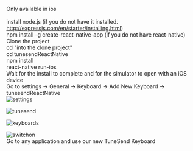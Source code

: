 
 Only available in ios
</br>
</br>
install node.js (if you do not have it installed. http://expressjs.com/en/starter/installing.html)
</br>
npm install -g create-react-native-app (if you do not have react-native)
</br>
Clone the project
</br>
cd "into the clone project"
</br>
cd tunesendReactNative
</br>
npm install
</br>
react-native run-ios
</br>
Wait for the install to complete and for the simulator to open with an iOS device
</br>
Go to settings -> General -> Keyboard -> Add New Keyboard -> tunesendReactNative
</br>
![settings](https://user-images.githubusercontent.com/26944708/37638015-32dced2a-2be1-11e8-9ea7-5096a1a4b08d.gif)

![tunesend](https://user-images.githubusercontent.com/26944708/37638038-3e22c51a-2be1-11e8-9968-fbfeeab4a802.gif)

![keyboards](https://user-images.githubusercontent.com/26944708/37638012-2b8526b4-2be1-11e8-9005-8ebaf14485da.gif)

![switchon](https://user-images.githubusercontent.com/26944708/37638026-38dfc134-2be1-11e8-9b10-3c7e8003910e.gif)
</br>
Go to any application and use our new TuneSend Keyboard
